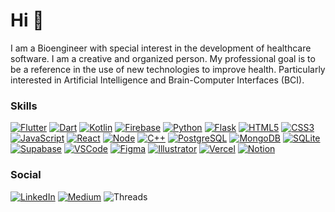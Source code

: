 # Hi :wave:

I am a Bioengineer with special interest in the development of healthcare software. I am a creative and organized person. My professional goal is to be a reference in the use of new technologies to improve health. Particularly interested in Artificial Intelligence and Brain-Computer Interfaces (BCI).

### Skills
[![Flutter](https://img.shields.io/badge/Flutter-02569B?style=for-the-badge&logo=flutter&logoColor=white)]()
[![Dart](https://img.shields.io/badge/Dart-0175C2?style=for-the-badge&logo=dart&logoColor=white)]()
[![Kotlin](https://img.shields.io/badge/Kotlin-0095D5?&style=for-the-badge&logo=kotlin&logoColor=white)]()
[![Firebase](https://img.shields.io/badge/firebase-%23039BE5.svg?style=for-the-badge&logo=firebase)]()
[![Python](https://img.shields.io/badge/Python-14354C?style=for-the-badge&logo=python&logoColor=white)]()
[![Flask](https://img.shields.io/badge/Flask-000000?style=for-the-badge&logo=flask&logoColor=white)]()
[![HTML5](https://img.shields.io/badge/HTML5-E34F26?style=for-the-badge&logo=html5&logoColor=white)]()
[![CSS3](https://img.shields.io/badge/CSS3-1572B6?style=for-the-badge&logo=css3&logoColor=white)]()
[![JavaScript](https://img.shields.io/badge/JavaScript-323330?style=for-the-badge&logo=javascript&logoColor=F7DF1E)]()
[![React](https://img.shields.io/badge/React-20232A?style=for-the-badge&logo=react&logoColor=61DAFB)]()
[![Node](https://img.shields.io/badge/Node.js-339933?style=for-the-badge&logo=nodedotjs&logoColor=white)]()
[![C++](https://img.shields.io/badge/C%2B%2B-00599C?style=for-the-badge&logo=c%2B%2B&logoColor=white)]()
[![PostgreSQL](https://img.shields.io/badge/PostgreSQL-316192?style=for-the-badge&logo=postgresql&logoColor=white)]()
[![MongoDB](https://img.shields.io/badge/MongoDB-4EA94B?style=for-the-badge&logo=mongodb&logoColor=white)]()
[![SQLite](https://img.shields.io/badge/SQLite-07405E?style=for-the-badge&logo=sqlite&logoColor=white)]()
[![Supabase](https://img.shields.io/badge/Supabase-181818?style=for-the-badge&logo=supabase&logoColor=white)]()
[![VSCode](https://img.shields.io/badge/Visual_Studio_Code-0078D4?style=for-the-badge&logo=visual%20studio%20code&logoColor=white)]()
[![Figma](https://img.shields.io/badge/Figma-F24E1E?style=for-the-badge&logo=figma&logoColor=white)]()
[![Illustrator](https://img.shields.io/badge/Adobe%20Illustrator-FF9A00?style=for-the-badge&logo=adobe%20illustrator&logoColor=white)]()
[![Vercel](https://img.shields.io/badge/Vercel-000000?style=for-the-badge&logo=vercel&logoColor=white)]()
[![Notion](https://img.shields.io/badge/Notion-000000?style=for-the-badge&logo=notion&logoColor=white)]()

### Social

[![LinkedIn](https://img.shields.io/badge/LinkedIn-0077B5?style=for-the-badge&logo=linkedin&logoColor=white)](https://www.linkedin.com/in/facubrt/)
[![Medium](https://img.shields.io/badge/Medium-12100E?style=for-the-badge&logo=medium&logoColor=white)](https://medium.com/@facubrt)
![Threads](https://img.shields.io/badge/Threads-000000?style=for-the-badge&logo=Threads&logoColor=white)

